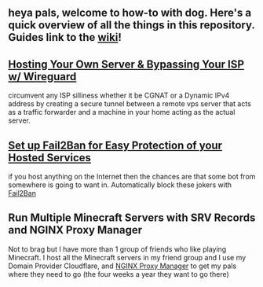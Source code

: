 ## heya pals, welcome to how-to with dog. Here's a quick overview of all the things in this repository. Guides link to the [wiki](https://github.com/barkwoofdog/howtowithdog/wiki)!

## [Hosting Your Own Server & Bypassing Your ISP w/ Wireguard](https://github.com/barkwoofdog/howtowithdog/wiki/Hosting-Your-Own-Server-&-Bypassing-Your-ISP-with--Wireguard)

circumvent any ISP silliness whether it be CGNAT or a Dynamic IPv4 address by creating a secure tunnel between a remote vps server that acts as a traffic forwarder and a machine in your home acting as the actual server.


## [Set up Fail2Ban for Easy Protection of your Hosted Services](https://github.com/barkwoofdog/howtowithdog/wiki/Protect-Ya-Neck-with-Fail2Ban)

if you host anything on the Internet then the chances are that some bot from somewhere is going to want in. Automatically block these jokers with [Fail2Ban](https://www.fail2ban.org/wiki/index.php/Main_Page)


## Run Multiple Minecraft Servers with SRV Records and NGINX Proxy Manager

Not to brag but I have more than 1 group of friends who like playing Minecraft. I host all the Minecraft servers in my friend group and I use my Domain Provider Cloudflare, and [NGINX Proxy Manager](https://nginxproxymanager.com/) to get my pals where they need to go (the four weeks a year they want to go there)

